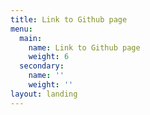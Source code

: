 ```yaml
---
title: Link to Github page
menu:
  main:
    name: Link to Github page
    weight: 6
  secondary:
    name: ''
    weight: ''
layout: landing
---
```


